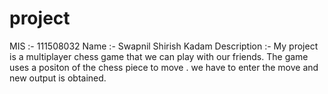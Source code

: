 # project
MIS :- 111508032
Name :- Swapnil Shirish Kadam
Description :- My project is a multiplayer chess game that we can play with our friends.
                The game uses a positon of the chess piece to move . we have to enter the move and new output is obtained.
